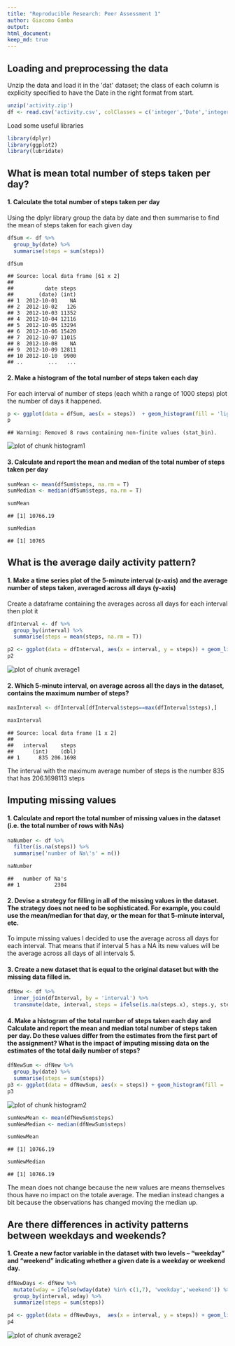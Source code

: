 ```yaml
---
title: "Reproducible Research: Peer Assessment 1"
author: Giacomo Gamba
output: 
html_document: 
keep_md: true
---
```



## Loading and preprocessing the data

Unzip the data and load it in the 'dat' dataset; the class of each column is explicity specified to have the Date in the right format from start.


```r
unzip('activity.zip')
df <- read.csv('activity.csv', colClasses = c('integer','Date','integer'))
```
Load some useful libraries

```r
library(dplyr)
library(ggplot2)
library(lubridate)
```
## What is mean total number of steps taken per day?

#### 1. Calculate the total number of steps taken per day

Using the dplyr library group the data by date and then summarise to find the mean of steps taken for each given day

```r
dfSum <- df %>%
  group_by(date) %>%
  summarise(steps = sum(steps))

dfSum
```

```
## Source: local data frame [61 x 2]
## 
##          date steps
##        (date) (int)
## 1  2012-10-01    NA
## 2  2012-10-02   126
## 3  2012-10-03 11352
## 4  2012-10-04 12116
## 5  2012-10-05 13294
## 6  2012-10-06 15420
## 7  2012-10-07 11015
## 8  2012-10-08    NA
## 9  2012-10-09 12811
## 10 2012-10-10  9900
## ..        ...   ...
```

#### 2. Make a histogram of the total number of steps taken each day

For each interval of number of steps (each whith a range of 1000 steps) plot the number of days it happened.

```r
p <- ggplot(data = dfSum, aes(x = steps))  + geom_histogram(fill = 'light blue', color =' black', binwidth = 1000) + theme_minimal()
p
```

```
## Warning: Removed 8 rows containing non-finite values (stat_bin).
```

![plot of chunk histogram1](figure/histogram1-1.png)

#### 3. Calculate and report the mean and median of the total number of steps taken per day


```r
sumMean <- mean(dfSum$steps, na.rm = T)
sumMedian <- median(dfSum$steps, na.rm = T)

sumMean
```

```
## [1] 10766.19
```

```r
sumMedian
```

```
## [1] 10765
```

## What is the average daily activity pattern?

#### 1. Make a time series plot of the 5-minute interval (x-axis) and the average number of steps taken, averaged across all days (y-axis)

Create a dataframe containing the averages across all days for each interval then plot it

```r
dfInterval <- df %>%
  group_by(interval) %>%
  summarise(steps = mean(steps, na.rm = T))

p2 <- ggplot(data = dfInterval, aes(x = interval, y = steps)) + geom_line(color = 'red') + theme_minimal()
p2
```

![plot of chunk average1](figure/average1-1.png)

#### 2. Which 5-minute interval, on average across all the days in the dataset, contains the maximum number of steps?


```r
maxInterval <- dfInterval[dfInterval$steps==max(dfInterval$steps),]

maxInterval
```

```
## Source: local data frame [1 x 2]
## 
##   interval    steps
##      (int)    (dbl)
## 1      835 206.1698
```

The interval with the maximum average number of steps is the number 835 that has 206.1698113 steps

## Imputing missing values

#### 1. Calculate and report the total number of missing values in the dataset (i.e. the total number of rows with NAs)


```r
naNumber <- df %>%
  filter(is.na(steps)) %>%
  summarise('number of Na\'s' = n())

naNumber
```

```
##   number of Na's
## 1           2304
```
#### 2. Devise a strategy for filling in all of the missing values in the dataset. The strategy does not need to be sophisticated. For example, you could use the mean/median for that day, or the mean for that 5-minute interval, etc.

To impute missing values I decided to use the average across all days for each interval. That means that if interval 5 has a NA its new values will be the average across all days of all intervals 5.

#### 3. Create a new dataset that is equal to the original dataset but with the missing data filled in.

```r
dfNew <- df %>%
  inner_join(dfInterval, by = 'interval') %>%
  transmute(date, interval, steps = ifelse(is.na(steps.x), steps.y, steps.x))
```

#### 4. Make a histogram of the total number of steps taken each day and Calculate and report the mean and median total number of steps taken per day. Do these values differ from the estimates from the first part of the assignment? What is the impact of imputing missing data on the estimates of the total daily number of steps?

```r
dfNewSum <- dfNew %>%
  group_by(date) %>%
  summarise(steps = sum(steps))
p3 <- ggplot(data = dfNewSum, aes(x = steps)) + geom_histogram(fill = 'light blue', color =' black', binwidth = 1000) + theme_minimal()
p3
```

![plot of chunk histogram2](figure/histogram2-1.png)

```r
sumNewMean <- mean(dfNewSum$steps)
sumNewMedian <- median(dfNewSum$steps)

sumNewMean
```

```
## [1] 10766.19
```

```r
sumNewMedian
```

```
## [1] 10766.19
```

The mean does not change because the new values are means themselves thous have no impact on the totale average.
The median instead changes a bit because the observations has changed moving the median up.

## Are there differences in activity patterns between weekdays and weekends?


#### 1. Create a new factor variable in the dataset with two levels – “weekday” and “weekend” indicating whether a given date is a weekday or weekend day.



```r
dfNewDays <- dfNew %>%
  mutate(wday = ifelse(wday(date) %in% c(1,7), 'weekday','weekend')) %>%
  group_by(interval, wday) %>%
  summarize(steps = sum(steps))

p4 <- ggplot(data = dfNewDays,  aes(x = interval, y = steps)) + geom_line(color = 'red') + facet_grid(. ~ wday) + theme_minimal()
p4
```

![plot of chunk average2](figure/average2-1.png)
